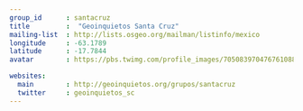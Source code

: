 ```yaml
---
group_id      : santacruz
title         :  "Geoinquietos Santa Cruz"
mailing-list  : http://lists.osgeo.org/mailman/listinfo/mexico
longitude     : -63.1789
latitude      : -17.7844
avatar        : https://pbs.twimg.com/profile_images/705083970476761088/eCflJJlA.jpg

websites:
  main        : http://geoinquietos.org/grupos/santacruz
  twitter     : geoinquietos_sc
---
```

